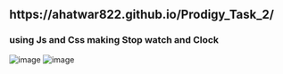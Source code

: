 <h2>https://ahatwar822.github.io/Prodigy_Task_2/</h2>
<h3> using Js and Css making Stop watch and Clock</h3>

![image](https://github.com/ahatwar822/Prodigy_Task_2/assets/121437677/c5944244-f2cc-4c07-85d8-c2bae369fa95)
![image](https://github.com/ahatwar822/Prodigy_Task_2/assets/121437677/a525e293-0ed6-4e88-8dc5-c8a9fb14c073)
